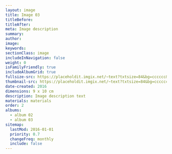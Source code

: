 ```yaml
---
layout: image
title: Image 03
titleBefore:
titleAfter:
meta: Image description
summary:
author:
image:
keywords:
sectionClass: image
includeInNavigation: false
weight: 0
isFamilyFriendly: true
includeAlbumGrid: true
fullsize-src: https://placeholdit.imgix.net/~text?txtsize=84&bg=cccccc&txt=876x1240&w=876&h=1240
thumbnail-src: https://placeholdit.imgix.net/~text?txtsize=84&bg=cccccc&txt=440x293&w=440&h=293
date-created: 2016
dimensions: 9 x 10 cm
description: Image description text
materials: materials
order: 2
albums:
  - album 02
  - album 03
sitemap:
  lastMod: 2016-01-01
  priority: 0.7
  changeFreq: monthly
  include: false
---
```

